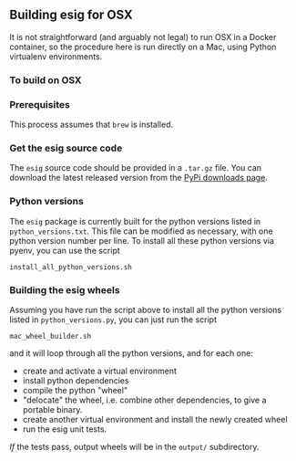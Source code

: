 ## Building esig for OSX

It is not straightforward (and arguably not legal) to run OSX in a Docker
container, so the procedure here is run directly on a Mac, using
Python virtualenv environments.

### To build on OSX

### Prerequisites

This process assumes that `brew` is installed.

### Get the esig source code

The ```esig``` source code should be provided in a ```.tar.gz``` file.  You can download
the latest released version from the [PyPi downloads page](https://pypi.org/project/esig/#files).

### Python versions

The ```esig``` package is currently built for the python versions listed in
```python_versions.txt```.  This file can be modified as necessary, with
one python version number per line.
To install all these python versions via pyenv, you can use the script
```
install_all_python_versions.sh
```

### Building the esig wheels

Assuming you have run the script above to install all the python versions
listed in ```python_versions.py```, you can just run the script
```
mac_wheel_builder.sh
```
and it will loop through all the python versions, and for each one:
 * create and activate a
virtual environment
 * install python dependencies
 * compile the python "wheel"
 * "delocate" the wheel, i.e. combine other dependencies, to give a portable binary.
 * create another virtual environment and install the newly created wheel
 * run the esig unit tests.
 
*If* the tests pass, output wheels will be in the ```output/``` subdirectory.
